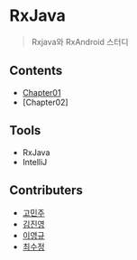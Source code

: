 # RxJava 

>Rxjava와 RxAndroid 스터디 

## Contents

* [Chapter01](https://github.com/gam0za/rxjava-study)
* [Chapter02]

## Tools

* RxJava
* IntelliJ

## Contributers

* [고민주](https://github.com/minju54)
* [김진영](https://github.com/gam0za)
* [이영규](https://github.com/YoungGyuLee)
* [최수정](https://github.com/suzzang)